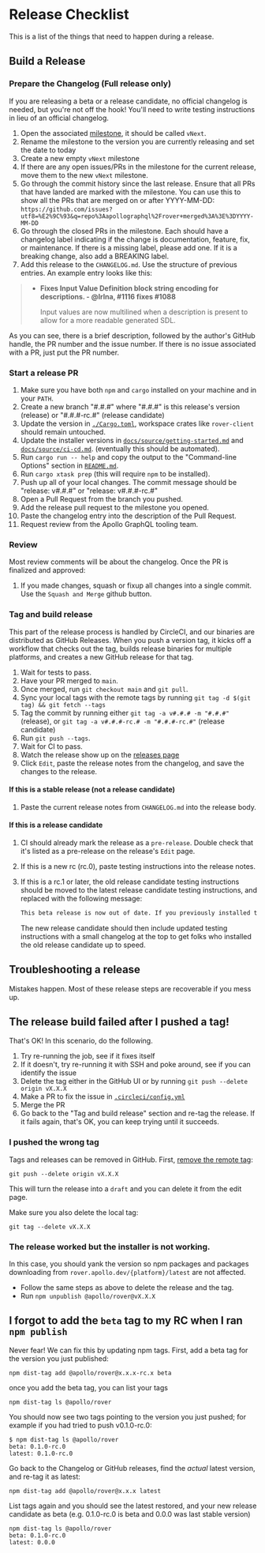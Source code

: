 # Release Checklist

This is a list of the things that need to happen during a release.

## Build a Release

### Prepare the Changelog (Full release only)

If you are releasing a beta or a release candidate, no official changelog is needed, but you're not off the hook! You'll need to write testing instructions in lieu of an official changelog.

1. Open the associated [milestone](https://github.com/apollographql/rover/milestones), it should be called `vNext`.
1. Rename the milestone to the version you are currently releasing and set the date to today
1. Create a new empty `vNext` milestone
1. If there are any open issues/PRs in the milestone for the current release, move them to the new `vNext` milestone. 
1. Go through the commit history since the last release. Ensure that all PRs
   that have landed are marked with the milestone. You can use this to
   show all the PRs that are merged on or after YYYY-MM-DD:
   `https://github.com/issues?utf8=%E2%9C%93&q=repo%3Aapollographql%2Frover+merged%3A%3E%3DYYYY-MM-DD`
1. Go through the closed PRs in the milestone. Each should have a changelog
   label indicating if the change is documentation, feature, fix, or maintenance. If
   there is a missing label, please add one. If it is a breaking change, also add a BREAKING label.
1. Add this release to the `CHANGELOG.md`. Use the structure of previous
   entries. An example entry looks like this:

> - **Fixes Input Value Definition block string encoding for descriptions.  - @lrlna, #1116 fixes #1088**
>
>   Input values are now multilined when a description is present to allow for a more readable generated SDL.

As you can see, there is a brief description, followed by the author's GitHub handle, the PR number and the issue number. If there is no issue associated with a PR, just put the PR number.

### Start a release PR

1. Make sure you have both `npm` and `cargo` installed on your machine and in your `PATH`.
1. Create a new branch "#.#.#" where "#.#.#" is this release's version (release) or "#.#.#-rc.#" (release candidate)
1. Update the version in [`./Cargo.toml`](./Cargo.toml), workspace crates like `rover-client` should remain untouched.
1. Update the installer versions in [`docs/source/getting-started.md`](./docs/source/getting-started.md) and [`docs/source/ci-cd.md`](./docs/source/ci-cd.md). (eventually this should be automated).
1. Run `cargo run -- help` and copy the output to the "Command-line Options" section in [`README.md`](./README.md#command-line-options).
1. Run `cargo xtask prep` (this will require `npm` to be installed).
1. Push up all of your local changes. The commit message should be "release: v#.#.#" or "release: v#.#.#-rc.#"
1. Open a Pull Request from the branch you pushed.
1. Add the release pull request to the milestone you opened.
1. Paste the changelog entry into the description of the Pull Request.
1. Request review from the Apollo GraphQL tooling team.

### Review

Most review comments will be about the changelog. Once the PR is finalized and approved:

1. If you made changes, squash or fixup all changes into a single commit. Use the `Squash and Merge` github button.

### Tag and build release

This part of the release process is handled by CircleCI, and our binaries are distributed as GitHub Releases. When you push a version tag, it kicks off a workflow that checks out the tag, builds release binaries for multiple platforms, and creates a new GitHub release for that tag.

1. Wait for tests to pass.
1. Have your PR merged to `main`.
1. Once merged, run `git checkout main` and `git pull`.
1. Sync your local tags with the remote tags by running `git tag -d $(git tag) && git fetch --tags`
1. Tag the commit by running either `git tag -a v#.#.# -m "#.#.#"` (release), or `git tag -a v#.#.#-rc.# -m "#.#.#-rc.#"` (release candidate)
1. Run `git push --tags`.
1. Wait for CI to pass.
1. Watch the release show up on the [releases page](https://github.com/apollographql/rover/releases)
1. Click `Edit`, paste the release notes from the changelog, and save the changes to the release.

#### If this is a stable release (not a release candidate)

1. Paste the current release notes from `CHANGELOG.md` into the release body.

#### If this is a release candidate

1. CI should already mark the release as a `pre-release`. Double check that it's listed as a pre-release on the release's `Edit` page.
1. If this is a new rc (rc.0), paste testing instructions into the release notes.
1. If this is a rc.1 or later, the old release candidate testing instructions should be moved to the latest release candidate testing instructions, and replaced with the following message:

   ```markdown
   This beta release is now out of date. If you previously installed this release, you should reinstall and see what's changed in the latest [release](https://github.com/apollographql/rover/releases).
   ```

   The new release candidate should then include updated testing instructions with a small changelog at the top to get folks who installed the old release candidate up to speed.

## Troubleshooting a release

Mistakes happen. Most of these release steps are recoverable if you mess up.

## The release build failed after I pushed a tag!

That's OK! In this scenario, do the following. 

1. Try re-running the job, see if it fixes itself
1. If it doesn't, try re-running it with SSH and poke around, see if you can identify the issue
1. Delete the tag either in the GitHub UI or by running `git push --delete origin vX.X.X`
1. Make a PR to fix the issue in [`.circleci/config.yml`](./.circleci/config.yml)
1. Merge the PR
1. Go back to the "Tag and build release" section and re-tag the release. If it fails again, that's OK, you can keep trying until it succeeds.

### I pushed the wrong tag

Tags and releases can be removed in GitHub. First, [remove the remote tag](https://stackoverflow.com/questions/5480258/how-to-delete-a-remote-tag):

```console
git push --delete origin vX.X.X
```

This will turn the release into a `draft` and you can delete it from the edit page.

Make sure you also delete the local tag:

```console
git tag --delete vX.X.X
```

### The release worked but the installer is not working.

In this case, you should yank the version so npm packages and packages downloading from `rover.apollo.dev/{platform}/latest` are not affected.

   - Follow the same steps as above to delete the release and the tag.
   - Run `npm unpublish @apollo/rover@vX.X.X`

## I forgot to add the `beta` tag to my RC when I ran `npm publish`

Never fear! We can fix this by updating npm tags. First, add a beta tag for the version you just published:

```console
npm dist-tag add @apollo/rover@x.x.x-rc.x beta
```

once you add the beta tag, you can list your tags

```console
npm dist-tag ls @apollo/rover
```

You should now see two tags pointing to the version you just pushed; for example if you had tried to push v0.1.0-rc.0:

```console
$ npm dist-tag ls @apollo/rover
beta: 0.1.0-rc.0
latest: 0.1.0-rc.0
```

Go back to the Changelog or GitHub releases, find the _actual_ latest version, and re-tag it as latest:

```console
npm dist-tag add @apollo/rover@x.x.x latest
```

List tags again and you should see the latest restored, and your new release candidate as beta (e.g. 0.1.0-rc.0 is beta and 0.0.0 was last stable version)

```console
npm dist-tag ls @apollo/rover
beta: 0.1.0-rc.0
latest: 0.0.0
```
